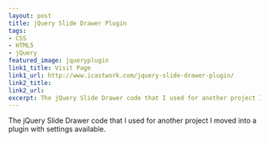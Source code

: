 ```yaml
---
layout: post
title: jQuery Slide Drawer Plugin
tags:
- CSS
- HTML5
- jQuery
featured_image: jqueryplugin
link1_title: Visit Page
link1_url: http://www.icastwork.com/jquery-slide-drawer-plugin/
link2_title:
link2_url:
excerpt: The jQuery Slide Drawer code that I used for another project I moved into a plugin with settings available
---
```

The jQuery Slide Drawer code that I used for another project I moved into a plugin with settings available.
